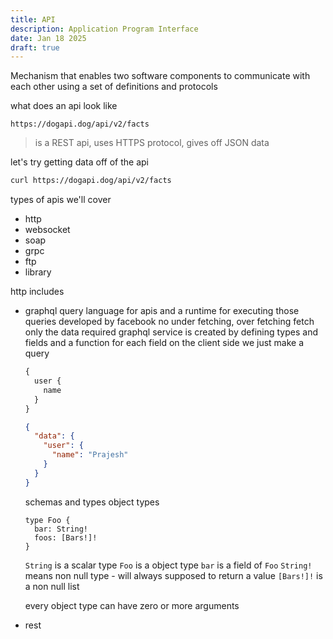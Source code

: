 ```yaml
---
title: API
description: Application Program Interface
date: Jan 18 2025
draft: true
---
```


Mechanism that enables two software components to communicate with each other using a set of definitions and protocols

what does an api look like

```
https://dogapi.dog/api/v2/facts
```

> is a REST api, uses HTTPS protocol, gives off JSON data

let's try getting data off of the api

```bash
curl https://dogapi.dog/api/v2/facts
```

types of apis we'll cover

- http
- websocket
- soap
- grpc
- ftp
- library

http includes

- graphql
  query language for apis and a runtime for executing those queries
  developed by facebook
  no under fetching, over fetching
  fetch only the data required
  graphql service is created by defining types and fields and a function for each field
  on the client side we just make a query

  ```graphql
  {
    user {
      name
    }
  }
  ```

  ```json
  {
    "data": {
      "user": {
        "name": "Prajesh"
      }
    }
  }
  ```

  schemas and types
  object types

  ```
  type Foo {
    bar: String!
    foos: [Bars!]!
  }
  ```

  `String` is a scalar type
  `Foo` is a object type
  `bar` is a field of `Foo`
  `String!` means non null type - will always supposed to return a value
  `[Bars!]!` is a non null list

  every object type can have zero or more arguments

- rest
